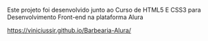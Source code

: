 Este projeto foi desenvolvido junto ao Curso de HTML5 E CSS3 para Desenvolvimento Front-end na plataforma Alura

https://viniciussir.github.io/Barbearia-Alura/
